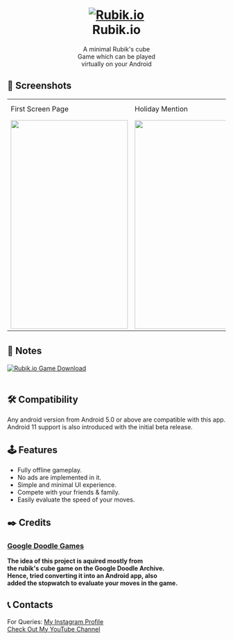 <h1 align="center">
  <br>
  <a href="https://github.com/utsanjan/Rubik.io">
  <img src="https://lh3.googleusercontent.com/-PvHGr9rLu8o/YMRbRFUtMzI/AAAAAAAAiBw/KYMXz2gepkggi2Jcy0EvHBkoD2KI8_hIACLcBGAsYHQ/w200-h200/icon.png"
  alt="Rubik.io">
  </a><br>
  Rubik.io
  <br>
</h1>    

<p align="center">A minimal Rubik's cube <br>
  Game which can be played <br>
  virtually on your Android</p>
  
## 📱 Screenshots

<table>
  <tr>
    <td>First Screen Page</td>
     <td>Holiday Mention</td>
     <td>Present day in purple and selected day in pink</td>
  </tr>
  <tr>
    <td><img src="https://lh3.googleusercontent.com/-r-xIVRkl1xI/YMRe0pPDr0I/AAAAAAAAiB4/GKa3JgLbx4sBmcD3CpItfe-Bh2z-rAV-gCLcBGAsYHQ/s16000/1.png" width=270 height=480></td>
    <td><img src="https://lh3.googleusercontent.com/-r-xIVRkl1xI/YMRe0pPDr0I/AAAAAAAAiB4/GKa3JgLbx4sBmcD3CpItfe-Bh2z-rAV-gCLcBGAsYHQ/s16000/1.png" width=270 height=480></td>
    <td><img src="https://lh3.googleusercontent.com/-r-xIVRkl1xI/YMRe0pPDr0I/AAAAAAAAiB4/GKa3JgLbx4sBmcD3CpItfe-Bh2z-rAV-gCLcBGAsYHQ/s16000/1.png" width=270 height=480></td>
  </tr>
 </table>

## 📝 Notes ㅤ

<a href="https://github.com/utsanjan/Rubik.io/releases">
<img src="https://lh3.googleusercontent.com/-IJZuEYk4FQg/YJRSfaSP90I/AAAAAAAAgtg/ykZyNxtzjVkqDpKAbgeeCBTHs2i7IJSxgCLcBGAsYHQ/s16000/Webp.net-resizeimage%2B%25284%2529.png"
alt="Rubik.io Game Download"></a><br>ㅤ

## 🛠️ Compatibility
Any android version from Android 5.0 or above are compatible with this app.
<br>Android 11 support is also introduced with the initial beta release.

## 🕹️ Features

- Fully offline gameplay.
- No ads are implemented in it.
- Simple and minimal UI experience.
- Compete with your friends & family.
- Easily evaluate the speed of your moves.

## ✒️ Credits 
### [Google Doodle Games](https://www.google.com/doodles?q=games)<br>
**The idea of this project is aquired mostly from<br>
the rubik's cube game on the Google Doodle Archive.<br>
Hence, tried converting it into an Android app, also<br>
added the stopwatch to evaluate your moves in the game.**

## 📞 Contacts

For Queries: [My Instagram Profile](https://www.instagram.com/utsanjan/)  
[Check Out My YouTube Channel](https://www.youtube.com/DopeSatan)
